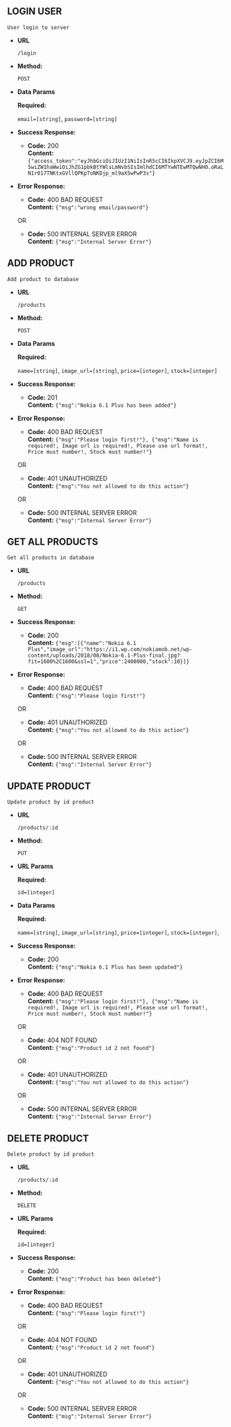 **LOGIN USER**
----
  `User login to server`

* **URL**

  `/login`

* **Method:**

  `POST`

* **Data Params**

  **Required:**

  `email=[string]`,
  `password=[string]`

* **Success Response:**

  * **Code:** 200 <br />
    **Content:** `{"access_token":"eyJhbGciOiJIUzI1NiIsInR5cCI6IkpXVCJ9.eyJpZCI6MSwiZW1haWwiOiJhZG1pbkBtYWlsLmNvbSIsImlhdCI6MTYwNTEwMTQwNH0.oRaLN1r017TNKtxGVllQPKpToNKDjp_ml9aX5wPwP3s"}`
 
* **Error Response:**

  * **Code:** 400 BAD REQUEST <br />
    **Content:** `{"msg":"wrong email/password"}`

  OR

  * **Code:** 500 INTERNAL SERVER ERROR <br />
    **Content:** `{"msg":"Internal Server Error"}`



**ADD PRODUCT**
----
  `Add product to database`

* **URL**

  `/products`

* **Method:**

  `POST`

* **Data Params**

  **Required:**

  `name=[string]`,
  `image_url=[string]`,
  `price=[integer]`,
  `stock=[integer]`


* **Success Response:**

  * **Code:** 201 <br />
    **Content:** `{"msg":"Nokia 6.1 Plus has been added"}`
 
* **Error Response:**

  * **Code:** 400 BAD REQUEST <br />
    **Content:** `{"msg":"Please login first!"}, {"msg":"Name is required!, Image url is required!, Please use url format!, Price must number!, Stock must number!"}`

  OR

    * **Code:** 401 UNAUTHORIZED <br />
    **Content:** `{"msg":"You not allowed to do this action"}`

  OR

  * **Code:** 500 INTERNAL SERVER ERROR <br />
    **Content:** `{"msg":"Internal Server Error"}`


**GET ALL PRODUCTS**
----
  `Get all products in database`

* **URL**

  `/products`

* **Method:**

  `GET`

* **Success Response:**

  * **Code:** 200 <br />
    **Content:** `{"msg":[{"name":"Nokia 6.1 Plus","image_url":"https://i1.wp.com/nokiamob.net/wp-content/uploads/2018/08/Nokia-6.1-Plus-final.jpg?fit=1600%2C1600&ssl=1","price":2400000,"stock":10}]}`
 
* **Error Response:**

  * **Code:** 400 BAD REQUEST <br />
    **Content:** `{"msg":"Please login first!"}`

  OR

    * **Code:** 401 UNAUTHORIZED <br />
    **Content:** `{"msg":"You not allowed to do this action"}`

  OR

  * **Code:** 500 INTERNAL SERVER ERROR <br />
    **Content:** `{"msg":"Internal Server Error"}`


**UPDATE PRODUCT**
----
  `Update product by id product`

* **URL**

  `/products/:id`

* **Method:**

  `PUT`

* **URL Params**
  
  **Required:**

  `id=[integer]`


* **Data Params**

  **Required:**

  `name=[string]`,
  `image_url=[string]`,
  `price=[integer]`,
  `stock=[integer]`,


* **Success Response:**

  * **Code:** 200 <br />
    **Content:** `{"msg":"Nokia 6.1 Plus has been updated"}`
 
* **Error Response:**

  * **Code:** 400 BAD REQUEST <br />
    **Content:** `{"msg":"Please login first!"}, {"msg":"Name is required!, Image url is required!, Please use url format!, Price must number!, Stock must number!"}`

  OR

  * **Code:** 404 NOT FOUND <br />
    **Content:** `{"msg":"Product id 2 not found"}`

  OR

    * **Code:** 401 UNAUTHORIZED <br />
    **Content:** `{"msg":"You not allowed to do this action"}`

  OR

  * **Code:** 500 INTERNAL SERVER ERROR <br />
    **Content:** `{"msg":"Internal Server Error"}`


**DELETE PRODUCT**
----
  `Delete product by id product`

* **URL**

  `/products/:id`

* **Method:**

  `DELETE`

* **URL Params**
  
  **Required:**

  `id=[integer]`

* **Success Response:**

  * **Code:** 200 <br />
    **Content:** `{"msg":"Product has been deleted"}`
 
* **Error Response:**

  * **Code:** 400 BAD REQUEST <br />
    **Content:** `{"msg":"Please login first!"}`

  OR

  * **Code:** 404 NOT FOUND <br />
    **Content:** `{"msg":"Product id 2 not found"}`

  OR

    * **Code:** 401 UNAUTHORIZED <br />
    **Content:** `{"msg":"You not allowed to do this action"}`

  OR

  * **Code:** 500 INTERNAL SERVER ERROR <br />
    **Content:** `{"msg":"Internal Server Error"}`